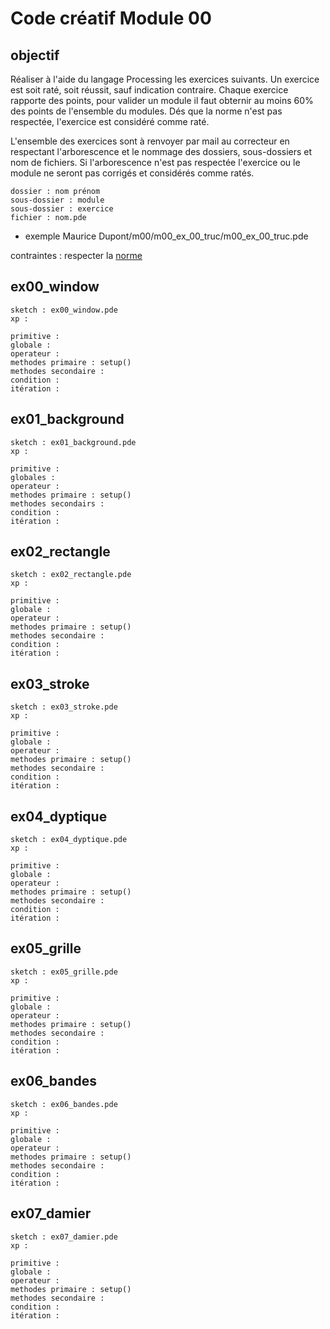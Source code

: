 # Code créatif Module 00

## objectif
Réaliser à l'aide du langage Processing les exercices suivants.
Un exercice est soit raté, soit réussit, sauf indication contraire.
Chaque exercice rapporte des points, pour valider un module il faut obternir au moins 60% des points de l'ensemble du modules.
Dés que la norme n'est pas respectée, l'exercice est considéré comme raté.

L'ensemble des exercices sont à renvoyer par mail au correcteur en respectant l'arborescence et le nommage des dossiers, sous-dossiers et nom de fichiers. Si l'arborescence n'est pas respectée l'exercice ou le module ne seront pas corrigés et considérés comme ratés.
```
dossier : nom prénom
sous-dossier : module
sous-dossier : exercice
fichier : nom.pde
```

* exemple
Maurice Dupont/m00/m00_ex_00_truc/m00_ex_00_truc.pde

contraintes : 
respecter la [norme](https://github.com/StanLepunK/La-Voie-du-Code/blob/master/norme_voie_du_code.md)


## ex00_window
```
sketch : ex00_window.pde
xp :
```
```
primitive : 
globale : 
operateur : 
methodes primaire : setup()
methodes secondaire :
condition :
itération :
```
## ex01_background
```
sketch : ex01_background.pde
xp :
```
```
primitive : 
globales :  
operateur : 
methodes primaire : setup()
methodes secondairs :
condition :
itération :
```
## ex02_rectangle
```
sketch : ex02_rectangle.pde
xp :
```
```
primitive : 
globale : 
operateur : 
methodes primaire : setup()
methodes secondaire :
condition :
itération :
```

## ex03_stroke
```
sketch : ex03_stroke.pde
xp :
```
```
primitive : 
globale : 
operateur : 
methodes primaire : setup()
methodes secondaire :
condition :
itération :
```
## ex04_dyptique
```
sketch : ex04_dyptique.pde
xp :
```
```
primitive : 
globale : 
operateur : 
methodes primaire : setup()
methodes secondaire :
condition :
itération :
```
## ex05_grille
```
sketch : ex05_grille.pde
xp :
```
```
primitive : 
globale : 
operateur : 
methodes primaire : setup()
methodes secondaire :
condition :
itération :
```
## ex06_bandes
```
sketch : ex06_bandes.pde
xp :
```
```
primitive : 
globale : 
operateur : 
methodes primaire : setup()
methodes secondaire :
condition :
itération :
```
## ex07_damier
```
sketch : ex07_damier.pde
xp :
```
```
primitive : 
globale : 
operateur : 
methodes primaire : setup()
methodes secondaire :
condition :
itération :
```

